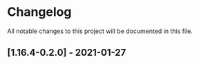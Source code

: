 # Changelog
All notable changes to this project will be documented in this file.

## [1.16.4-0.2.0] - 2021-01-27
